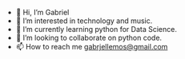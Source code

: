 - 👋 Hi, I’m Gabriel
- 👀 I’m interested in technology and music.
- 🌱 I’m currently learning python for Data Science.
- 💞️ I’m looking to collaborate on python code.
- 📫 How to reach me gabrjellemos@gmail.com

<!---
gabriellemos42/gabriellemos42 is a ✨ special ✨ repository because its `README.md` (this file) appears on your GitHub profile.
You can click the Preview link to take a look at your changes.
--->
